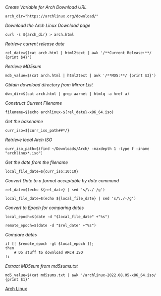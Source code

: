 
*Create Variable for Arch Download URL*

`arch_dir="https://archlinux.org/download/"`

*Download the Arch Linux Download page*

`curl -s ${arch_dir} > arch.html`

*Retrieve current release date*

`rel_date=$(cat arch.html | html2text | awk '/**Current Release:**/ {print $4}')`

*Retrieve MD5sum*

`md5_value=$(cat arch.html | html2text | awk '/**MD5:**/ {print $3}')`

*Obtain download directory from Mirror List*

`dwn_dir=$(cat arch.html | grep aarnet | htmlq -a href a)`

*Construct Current Filename*

`filename=$(echo archlinux-${rel_date}-x86_64.iso)`

*Get the basename*

`curr_iso=${curr_iso_path##*/}`

*Retrieve local Arch ISO*

`curr_iso_path=$(find ~/Downloads/Arch/ -maxdepth 1 -type f -iname "archlinux*.iso")`

*Get the date from the filename*

`local_file_date=${curr_iso:10:10}`

*Convert Date to a format acceptable by date command*

`rel_date=$(echo ${rel_date} | sed 's/\./-/g')`

`local_file_date=$(echo ${local_file_date} | sed 's/\./-/g')`

*Convert to Epoch for comparing dates*

`local_epoch=$(date -d "$local_file_date" +"%s")`

`remote_epoch=$(date -d "$rel_date" +"%s")`

*Compare dates*

``` 
if [[ $remote_epoch -gt $local_epoch ]];
then
    # Do stuff to download ARCH ISO
fi 
```

*Extract MD5sum from md5sums.txt*

`md5_value=$(cat md5sums.txt | awk '/archlinux-2022.08.05-x86_64.iso/ {print $1}'`

[Arch Linux](Arch_Linux.md)
